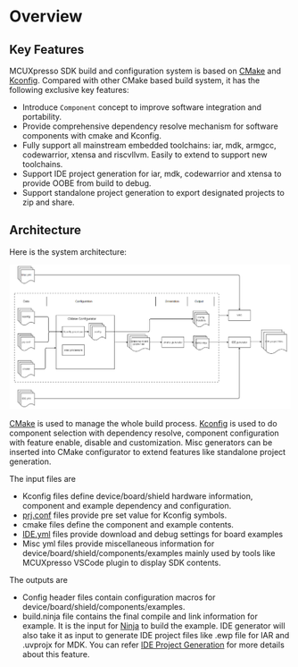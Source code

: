 # Overview

## Key Features

MCUXpresso SDK build and configuration system is based on [CMake](https://cmake.org/) and [Kconfig](https://www.kernel.org/doc/html/next/kbuild/kconfig-language.html). Compared with other CMake based build system, it has the following exclusive key features:

- Introduce `Component` concept to improve software integration and portability.
- Provide comprehensive dependency resolve mechanism for software components with cmake and Kconfig.
- Fully support all mainstream embedded toolchains: iar, mdk, armgcc, codewarrior, xtensa and riscvllvm. Easily to extend to support new toolchains.
- Support IDE project generation for iar, mdk, codewarrior and xtensa to provide OOBE from build to debug.
- Support standalone project generation to export designated projects to zip and share.

## Architecture

Here is the system architecture:

![](./_doc/build_system_arch.PNG)

[CMake](https://cmake.org/) is used to manage the whole build process. [Kconfig](https://www.kernel.org/doc/html/next/kbuild/kconfig-language.html) is used to do component selection with dependency resolve, component configuration with feature enable, disable and customization. Misc generators can be inserted into CMake configurator to extend features like standalone project generation.

The input files are

- Kconfig files define device/board/shield hardware information, component and example dependency and configuration. 
- [prj.conf](./Configuration_System.md#prj-conf) files provide pre set value for Kconfig symbols. 
- cmake files define the component and example contents.
- [IDE.yml](./IDE_Project.md#ide-yml) files provide download and debug settings for board examples
- Misc yml files provide miscellaneous information for device/board/shield/components/examples mainly used by tools like MCUXpresso VSCode plugin to display SDK contents.

The outputs are 

- Config header files contain configuration macros for device/board/shield/components/examples.
- build.ninja file contains the final compile and link information for example. It is the input for [Ninja](https://ninja-build.org/) to build the example. IDE generator will also take it as input to generate IDE project files like .ewp file for IAR and .uvprojx for MDK. You can refer [IDE Project Generation](./IDE_Project.md) for more details about this feature.

